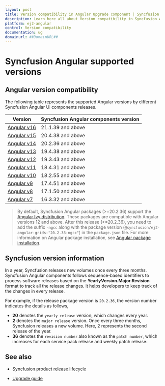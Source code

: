 ```yaml
---
layout: post
title: Version compatibility in Angular Upgrade component | Syncfusion
description: Learn here all about Version compatibility in Syncfusion Angular Upgrade component of Syncfusion Essential JS 2 and more.
platform: ej2-angular
control: Version compatibility 
documentation: ug
domainurl: ##DomainURL##
---
```


# Syncfusion Angular supported versions

## Angular version compatibility

The following table represents the supported Angular versions by different Syncfusion Angular UI components releases.

| Version | Syncfusion Angular components version |
| ------------- | ------------- |
| [Angular v16](https://blog.angular.io/angular-v16-is-here-4d7a28ec680d/) | 21.1.39 and above |
| [Angular v15](https://blog.angular.io/angular-v15-is-now-available-df7be7f2f4c8/) | 20.4.38 and above |
| [Angular v14](https://blog.angular.io/angular-v14-is-now-available-391a6db736af/) | 20.2.36 and above |
| [Angular v13](https://blog.angular.io/angular-v13-is-now-available-cce66f7bc296/) | 19.4.38 and above |
| [Angular v12](https://blog.angular.io/angular-v12-is-now-available-32ed51fbfd49/) | 19.3.43 and above |
| [Angular v11](https://blog.angular.io/version-11-of-angular-now-available-74721b7952f7/) | 18.4.31 and above |
| [Angular v10](https://blog.angular.io/version-10-of-angular-now-available-78960babd41/) | 18.2.55 and above |
| [Angular v9](https://blog.angular.io/version-9-of-angular-now-available-project-ivy-has-arrived-23c97b63cfa3/) | 17.4.51 and above |
| [Angular v8](https://blog.angular.io/version-8-of-angular-smaller-bundles-cli-apis-and-alignment-with-the-ecosystem-af0261112a27/) | 17.1.50 and above |
| [Angular v7](https://blog.angular.io/version-7-of-angular-cli-prompts-virtual-scroll-drag-and-drop-and-more-c594e22e7b8c/) | 16.3.32 and above |

>By default, Syncfusion Angular packages (>=20.2.36) support the [Angular Ivy distribution](https://docs.angular.lat/guide/ivy). These packages are compatible with Angular versions 12 and above. After this release (>=20.2.36), you need to add the suffix `-ngcc` along with the package version (`@syncfusion/ej2-angular-grids:"20.2.38-ngcc"`) in the `package.json` file. For more information on Angular package installation, see [Angular package installation](https://ej2.syncfusion.com/angular/documentation/getting-started/angular-cli/#installing-Syncfusion-Grid-Package).

## Syncfusion version information

In a year, Syncfusion releases new volumes once every three months. Syncfusion Angular components follows sequence-based identifiers to process software releases based on the **YearlyVersion.Major.Revision** format to track all the release changes. It helps developers to keep track of the changes in every release.

For example, if the release package version is `20.2.36`, the version number indicates the details as follows,

* **20** denotes the `yearly release` version, which changes every year.
* **2** denotes the `major release` version. Once every three months, Syncfusion releases a new volume. Here, 2 represents the second release of the year.
* **36** denotes the `revision number` also known as the `patch number`, which increases for each service pack release and weekly patch release.

## See also

* [Syncfusion product release lifecycle](https://www.syncfusion.com/support/product-lifecycle/estudio)

* [Upgrade guide](https://help.syncfusion.com/upgrade-guide/angular-ui-components)